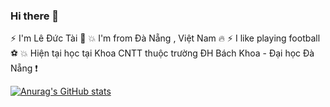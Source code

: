 ### Hi there 👋 
⚡ I'm Lê Đức Tài 💚
💥 I'm from Đà Nẵng , Việt Nam 🔥
⚡ I like playing football ⚽
💥 Hiện tại học tại Khoa CNTT thuộc trường ĐH Bách Khoa - Đại học Đà Nẵng ❗

[![Anurag's GitHub stats](https://github-readme-stats.vercel.app/api?username=LeDucTai-11)](https://github.com/anuraghazra/github-readme-stats)
